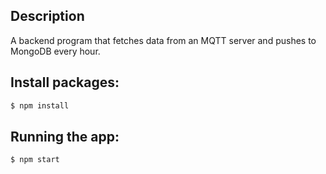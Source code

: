 ## Description
A backend program that fetches data from an MQTT server and pushes to MongoDB every hour.

## Install packages: 

```bash
$ npm install
```

## Running the app:

```bash
$ npm start
```




